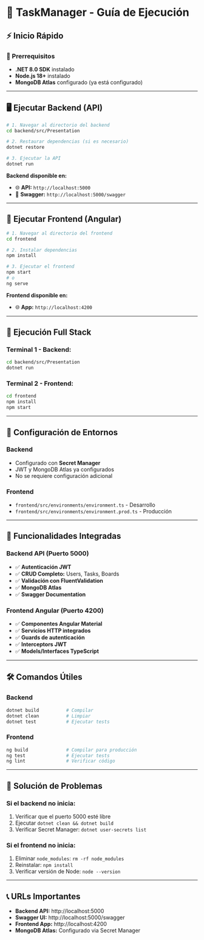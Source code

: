 # 🚀 TaskManager - Guía de Ejecución

## ⚡ Inicio Rápido

### 🔧 Prerrequisitos
- **.NET 8.0 SDK** instalado
- **Node.js 18+** instalado
- **MongoDB Atlas** configurado (ya está configurado)

---

## 🖥️ **Ejecutar Backend (API)**

```bash
# 1. Navegar al directorio del backend
cd backend/src/Presentation

# 2. Restaurar dependencias (si es necesario)
dotnet restore

# 3. Ejecutar la API
dotnet run
```

**Backend disponible en:**
- 🌐 **API:** `http://localhost:5000`
- 📖 **Swagger:** `http://localhost:5000/swagger`

---

## 🎨 **Ejecutar Frontend (Angular)**

```bash
# 1. Navegar al directorio del frontend
cd frontend

# 2. Instalar dependencias
npm install

# 3. Ejecutar el frontend
npm start
# o
ng serve
```

**Frontend disponible en:**
- 🌐 **App:** `http://localhost:4200`

---

## 🔗 **Ejecución Full Stack**

### **Terminal 1 - Backend:**
```bash
cd backend/src/Presentation
dotnet run
```

### **Terminal 2 - Frontend:**
```bash
cd frontend
npm install
npm start
```

---

## 🔑 **Configuración de Entornos**

### **Backend**
- Configurado con **Secret Manager**
- JWT y MongoDB Atlas ya configurados
- No se requiere configuración adicional

### **Frontend**
- `frontend/src/environments/environment.ts` - Desarrollo
- `frontend/src/environments/environment.prod.ts` - Producción

---

## 🎯 **Funcionalidades Integradas**

### **Backend API (Puerto 5000)**
- ✅ **Autenticación JWT**
- ✅ **CRUD Completo:** Users, Tasks, Boards
- ✅ **Validación con FluentValidation**
- ✅ **MongoDB Atlas**
- ✅ **Swagger Documentation**

### **Frontend Angular (Puerto 4200)**
- ✅ **Componentes Angular Material**
- ✅ **Servicios HTTP integrados**
- ✅ **Guards de autenticación**
- ✅ **Interceptors JWT**
- ✅ **Models/Interfaces TypeScript**

---

## 🛠️ **Comandos Útiles**

### **Backend**
```bash
dotnet build          # Compilar
dotnet clean          # Limpiar
dotnet test           # Ejecutar tests
```

### **Frontend**
```bash
ng build              # Compilar para producción
ng test               # Ejecutar tests
ng lint               # Verificar código
```

---

## 🔧 **Solución de Problemas**

### **Si el backend no inicia:**
1. Verificar que el puerto 5000 esté libre
2. Ejecutar `dotnet clean && dotnet build`
3. Verificar Secret Manager: `dotnet user-secrets list`

### **Si el frontend no inicia:**
1. Eliminar `node_modules`: `rm -rf node_modules`
2. Reinstalar: `npm install`
3. Verificar versión de Node: `node --version`

---

## 📞 **URLs Importantes**

- **Backend API:** http://localhost:5000
- **Swagger UI:** http://localhost:5000/swagger
- **Frontend App:** http://localhost:4200
- **MongoDB Atlas:** Configurado via Secret Manager
